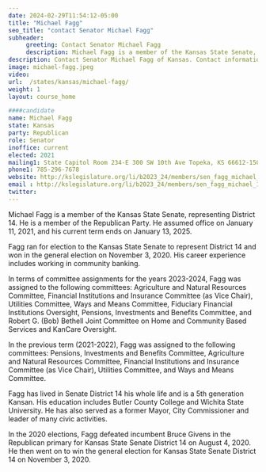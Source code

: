 ```yaml
---
date: 2024-02-29T11:54:12-05:00
title: "Michael Fagg"
seo_title: "contact Senator Michael Fagg"
subheader:
     greeting: Contact Senator Michael Fagg
     description: Michael Fagg is a member of the Kansas State Senate, representing District 14. He is a member of the Republican Party. He assumed office on January 11, 2021, and his current term ends on January 13, 2025.
description: Contact Senator Michael Fagg of Kansas. Contact information for Michael Fagg includes email address, phone number, and mailing address.
image: michael-fagg.jpeg
video:
url:  /states/kansas/michael-fagg/
weight: 1
layout: course_home

####candidate
name: Michael Fagg
state: Kansas
party: Republican
role: Senator
inoffice: current
elected: 2021
mailing1: State Capitol Room 234-E 300 SW 10th Ave Topeka, KS 66612-1504
phone1: 785-296-7678
website: http://kslegislature.org/li/b2023_24/members/sen_fagg_michael_1/
email : http://kslegislature.org/li/b2023_24/members/sen_fagg_michael_1/
twitter:
---
```


Michael Fagg is a member of the Kansas State Senate, representing District 14. He is a member of the Republican Party. He assumed office on January 11, 2021, and his current term ends on January 13, 2025.

Fagg ran for election to the Kansas State Senate to represent District 14 and won in the general election on November 3, 2020. His career experience includes working in community banking.

In terms of committee assignments for the years 2023-2024, Fagg was assigned to the following committees: Agriculture and Natural Resources Committee, Financial Institutions and Insurance Committee (as Vice Chair), Utilities Committee, Ways and Means Committee, Fiduciary Financial Institutions Oversight, Pensions, Investments and Benefits Committee, and Robert G. (Bob) Bethell Joint Committee on Home and Community Based Services and KanCare Oversight.

In the previous term (2021-2022), Fagg was assigned to the following committees: Pensions, Investments and Benefits Committee, Agriculture and Natural Resources Committee, Financial Institutions and Insurance Committee (as Vice Chair), Utilities Committee, and Ways and Means Committee.

Fagg has lived in Senate District 14 his whole life and is a 5th generation Kansan. His education includes Butler County College and Wichita State University. He has also served as a former Mayor, City Commissioner and leader of many civic activities.

In the 2020 elections, Fagg defeated incumbent Bruce Givens in the Republican primary for Kansas State Senate District 14 on August 4, 2020. He then went on to win the general election for Kansas State Senate District 14 on November 3, 2020.
